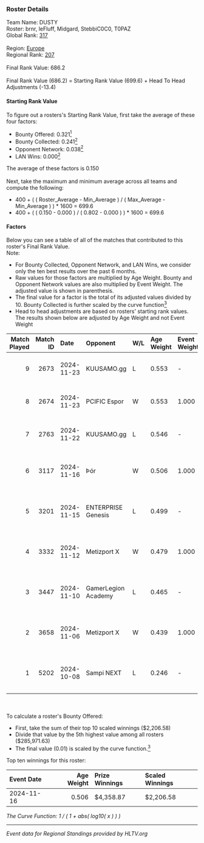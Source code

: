### Roster Details<br />
Team Name: DUSTY<br />
Roster: brnr, leFluff, Midgard, StebbiC0C0, T0PAZ<br />
Global Rank: [317](../../standings_global_2025_02_28.md)<br />
<br />
Region: [Europe]( ../../standings_europe_2025_02_28.md)<br />
Regional Rank: [207]( ../../standings_europe_2025_02_28.md)<br />
<br />
Final Rank Value:  686.2<br />
<br />
Final Rank Value (686.2) = Starting Rank Value (699.6) + Head To Head Adjustments (-13.4)<br />

#### Starting Rank Value<br />
To figure out a rosters's Starting Rank Value, first take the average of these four factors:<br />
- Bounty Offered: 0.321[<sup>1</sup>](#table2)
- Bounty Collected: 0.241[<sup>2</sup>](#table1)
- Opponent Network: 0.038[<sup>2</sup>](#table1)
- LAN Wins: 0.000[<sup>2</sup>](#table1)

The average of these factors is 0.150<br />
<br />
Next, take the maximum and minimum average across all teams and compute the following:<br />
- 400 + ( ( Roster_Average - Min_Average ) / ( Max_Average - Min_Average ) ) * 1600 = 699.6
- 400 + ( ( 0.150 - 0.000 ) / ( 0.802 - 0.000 ) ) * 1600 = 699.6


#### Factors<br />
Below you can see a table of all of the matches that contributed to this roster's Final Rank Value.<br />
Note:<br />

- For Bounty Collected, Opponent Network, and LAN Wins, we consider only the ten best results over the past 6 months.
- Raw values for those factors are multiplied by Age Weight. Bounty and Opponent Network values are also multiplied by Event Weight. The adjusted value is shown in parenthesis.
- The final value for a factor is the total of its adjusted values divided by 10. Bounty Collected is further scaled by the curve function[<sup>3</sup>](#curveFunction)
- Head to head adjustments are based on rosters' starting rank values. The results shown below are adjusted by Age Weight and not Event Weight
<span id="table1"></span><br />


| Match Played | Match ID | Date       | Opponent            | W/L | Age Weight | Event Weight | Bounty Collected | Opponent Network | LAN Wins  | H2H Adj. | Roster                                     |
| -: | -: | :- | :- | :- | :- | :- | :- | :- | :- | -: | :- |
|            9 |     2673 | 2024-11-23 | KUUSAMO.gg          | L   | 0.553      | -            | -                | -                | -         |   -11.83 | brnr, leFluff, Midgard, StebbiC0C0, T0PAZ  |
|            8 |     2674 | 2024-11-23 | PCIFIC Espor        | W   | 0.553      | 1.000        | 0.005 (0.003)    | 0.275 (0.152)    | 0 (0.000) |    12.02 | brnr, leFluff, Midgard, StebbiC0C0, T0PAZ  |
|            7 |     2763 | 2024-11-22 | KUUSAMO.gg          | L   | 0.546      | -            | -                | -                | -         |   -12.11 | brnr, leFluff, Midgard, StebbiC0C0, T0PAZ  |
|            6 |     3117 | 2024-11-16 | Þór                 | W   | 0.506      | 1.000        | 0.005 (0.003)    | 0.024 (0.012)    | 0 (0.000) |     7.27 | brnr, EddezeNNN, Midgard, StebbiC0C0, TH0R |
|            5 |     3201 | 2024-11-15 | ENTERPRISE Genesis  | L   | 0.499      | -            | -                | -                | -         |    -8.05 | brnr, Midgard, PANDAZ, StebbiC0C0, TH0R    |
|            4 |     3332 | 2024-11-12 | Metizport X         | W   | 0.479      | 1.000        | 0.002 (0.001)    | 0.239 (0.115)    | 0 (0.000) |     7.17 | brnr, EddezeNNN, Midgard, StebbiC0C0, TH0R |
|            3 |     3447 | 2024-11-10 | GamerLegion Academy | L   | 0.465      | -            | -                | -                | -         |    -8.80 | brnr, Midgard, Pressi, StebbiC0C0, TH0R    |
|            2 |     3658 | 2024-11-06 | Metizport X         | W   | 0.439      | 1.000        | 0.002 (0.001)    | 0.239 (0.105)    | 0 (0.000) |     6.57 | brnr, Midgard, PANDAZ, StebbiC0C0, TH0R    |
|            1 |     5202 | 2024-10-08 | Sampi NEXT          | L   | 0.246      | -            | -                | -                | -         |    -5.66 | brnr, Midgard, Pressi, StebbiC0C0, T0PAZ   |

<br />
<span id="table2"></span><br />
To calculate a roster's Bounty Offered:<br />

- First, take the sum of their top 10 scaled winnings ($2,206.58)
- Divide that value by the 5th highest value among all rosters ($285,971.63)
- The final value (0.01) is scaled by the curve function.[<sup>3</sup>](#curveFunction)

Top ten winnings for this roster:<br />

| Event Date | Age Weight | Prize Winnings | Scaled Winnings |
| :- | -: | :- | :- |
| 2024-11-16 |      0.506 | $4,358.87      | $2,206.58       |


<span id="curveFunction"></span>_The Curve Function: 1 / ( 1 + abs( log10( x ) ) )_<br />

---
_Event data for Regional Standings provided by HLTV.org_<br />
